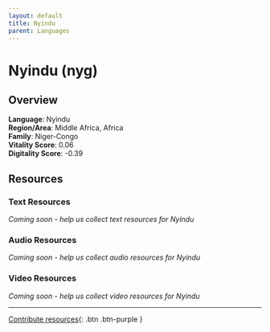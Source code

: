 ```yaml
---
layout: default
title: Nyindu
parent: Languages
---
```


# Nyindu (nyg)

## Overview

**Language**: Nyindu  
**Region/Area**: Middle Africa, Africa  
**Family**: Niger-Congo  
**Vitality Score**: 0.06  
**Digitality Score**: -0.39  

## Resources

### Text Resources
*Coming soon - help us collect text resources for Nyindu*

### Audio Resources
*Coming soon - help us collect audio resources for Nyindu*

### Video Resources
*Coming soon - help us collect video resources for Nyindu*

---

[Contribute resources](https://fairtrain.github.io/){: .btn .btn-purple }
